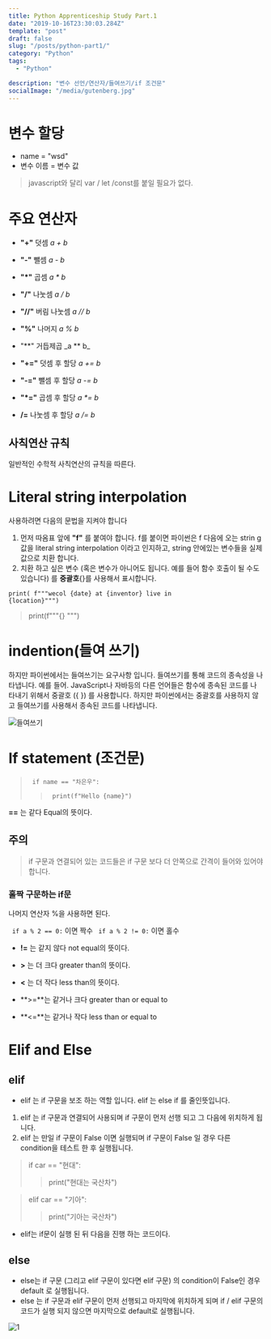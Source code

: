 ```yaml
---
title: Python Apprenticeship Study Part.1
date: "2019-10-16T23:30:03.284Z"
template: "post"
draft: false
slug: "/posts/python-part1/"
category: "Python"
tags:
  - "Python"

description: "변수 선언/연산자/들여쓰기/if 조건문"
socialImage: "/media/gutenberg.jpg"
---
```


# 변수 할당

- name = "wsd"
- 변수 이름 = 변수 값

> javascript와 달리 var / let /const를 붙일 필요가 없다.

# 주요 연산자

- **"+"** 덧셈 _a + b_
- **"-"** 뺄셈 _a - b_
- **"\*"** 곱셈 _a \* b_
- **"/"** 나눗셈 _a / b_
- **"//"** 버림 나눗셈 _a // b_
- **"%"** 나머지 _a % b_
- "**" 거듭제곱 \_a ** b\_

- **"+="** 덧셈 후 할당 _a += b_
- **"-="** 뺄셈 후 할당 _a -= b_
- **"\*="** 곱셈 후 할당 _a \*= b_
- **/=** 나눗셈 후 할당 _a /= b_

## 사칙연산 규칙

일반적인 수학적 사칙연산의 규칙을 따른다.

# Literal string interpolation

사용하려면 다음의 문법을 지켜야 합니다

1. 먼저 따옴표 앞에 **"f"** 를 붙여야 합니다. f를 붙이면 파이썬은 f 다음에 오는 strin g 값을 literal string interpolation 이라고 인지하고, string 안에있는 변수들을 실제 값으로 치환 합니다.
2. 치환 하고 싶은 변수 (혹은 변수가 아니어도 됩니다. 예를 들어 함수 호출이 될 수도 있습니다) 를 **중괄호**{}를 사용해서 표시합니다.

<code>print( f"""wecol {date} at {inventor} live in {location}""")</code>

> print(f"""{} """)

# indention(들여 쓰기)

하지만 파이썬에서는 들여쓰기는 요구사항 입니다. 들여쓰기를 통해 코드의 종속성을 나타냅니다.
예를 들어. JavaScript나 자바등의 다른 언어들은 함수에 종속된 코드를 나타내기 위해서 중괄호 ({ }) 를 사용합니다. 하지만 파이썬에서는 중괄호를 사용하지 않고 들여쓰기를 사용해서 종속된 코드를 나타냅니다.

![들여쓰기](http://pythonstudy.xyz/images/basics/identation.png)

# If statement (조건문)

> <code> if name == "차은우":</code>
>
> > <code> print(f"Hello {name}") </code>

**==** 는 같다 Equal의 뜻이다.

## 주의

> if 구문과 연결되어 있는 코드들은 if 구문 보다 더 안쪽으로 간격이 들어와 있어야 합니다.

### 홀짝 구문하는 if문

나머지 연산자 %을 사용하면 된다.

<CODE> if a % 2 == 0:</code> 이면 짝수
<CODE> if a % 2 != 0:</code> 이면 홀수

- **!=** 는 같지 않다 not equal의 뜻이다.

- **>** 는 더 크다 greater than의 뜻이다.

- **<** 는 더 작다 less than의 뜻이다.

- **>=**는 같거나 크다 greater than or equal to

- **<=**는 같거나 작다 less than or equal to

# Elif and Else

## elif

- elif 는 if 구문을 보조 하는 역할 입니다. elif 는 else if 를 줄인뜻입니다.

1. elif 는 if 구문과 연결되어 사용되며 if 구문이 먼저 선행 되고 그 다음에 위치하게 됩니다.
2. elif 는 만일 if 구문이 False 이면 실행되며 if 구문이 False 일 경우 다른 condition을 테스트 한 후 실행됩니다.

> if car == "현대":
>
> > print("현대는 국산차")

> elif car == "기아":
>
> > print("기아는 국산차")

- elif는 if문이 실행 된 뒤 다음을 진행 하는 코드이다.

## else

- else는 if 구문 (그리고 elif 구문이 있다면 elif 구문) 의 condition이 False인 경우 default 로 실행됩니다.
- else 는 if 구문과 elif 구문이 먼저 선행되고 마지막에 위치하게 되며 if / elif 구문의 코드가 실행 되지 않으면 마지막으로 default로 실행됩니다.

![1](http://i.imgur.com/fqJOBUS.png)

